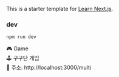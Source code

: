 This is a starter template for [Learn Next.js](https://nextjs.org/learn).

### dev

    npm run dev

🎮 Game  
🕹 구구단 게임  
📍 주소: http://localhost:3000/multi
